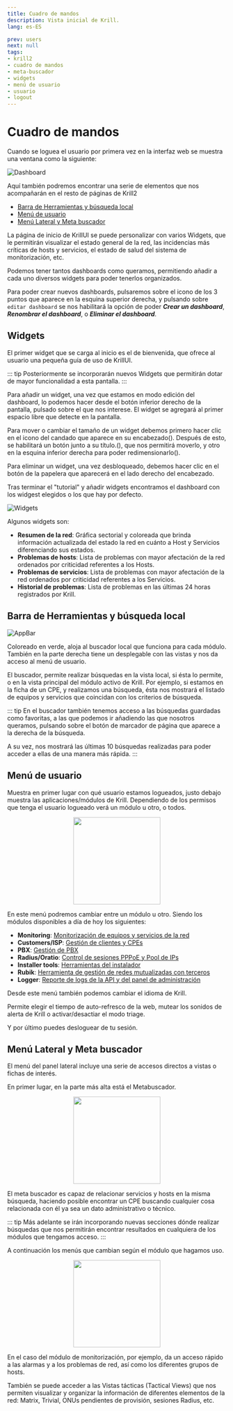 ```yaml
---
title: Cuadro de mandos
description: Vista inicial de Krill.
lang: es-ES

prev: users
next: null
tags:
- krill2
- cuadro de mandos
- meta-buscador
- widgets
- menú de usuario
- usuario
- logout
---
```

# Cuadro de mandos

Cuando se loguea el usuario por primera vez en la interfaz web se muestra una ventana como la siguiente:

![Dashboard](/img/krill2/main/0200.png)

Aquí también podremos encontrar una serie de elementos que nos acompañarán en el resto de páginas de Krill2

- [Barra de Herramientas y búsqueda local](#barra-de-herramientas-y-busqueda-local)
- [Menú de usuario](#menu-de-usuario)
- [Menú Lateral y Meta buscador](#menu-lateral-y-meta-buscador)

La página de inicio de KrillUI se puede personalizar con varios Widgets, que le permitirán visualizar el estado general de la red, las incidencias más críticas de hosts y servicios, el estado de salud del sistema de monitorización, etc.

Podemos tener tantos dashboards como queramos, permitiendo añadir a cada uno diversos widgets para poder tenerlos organizados.

Para poder crear nuevos dashboards, pulsaremos sobre el icono de los 3 puntos que aparece en la esquina superior derecha, y pulsando sobre `editar dashboard` se nos habilitará la opción de poder ***Crear un dashboard***, ***Renombrar el dashboard***, o ***Eliminar el dashboard***.

## Widgets

El primer widget que se carga al inicio es el de bienvenida, que ofrece al usuario una pequeña guía de uso de KrillUI.

::: tip
Posteriormente se incorporarán nuevos Widgets que permitirán dotar de mayor funcionalidad a esta pantalla.
:::

Para añadir un widget, una vez que estamos en modo edición del dashboard, lo podemos hacer desde el botón inferior derecho de la pantalla, pulsado sobre el que nos interese. El widget se agregará al primer espacio libre que detecte en la pantalla.

Para mover o cambiar el tamaño de un widget debemos primero hacer clic en el icono del candado que aparece en su encabezado(). Después de esto, se habilitará un botón junto a su título.(), que nos permitirá moverlo, y otro en la esquina inferior derecha para poder redimensionarlo().

Para eliminar un widget, una vez desbloqueado, debemos hacer clic en el botón de la papelera que aparecerá en el lado derecho del encabezado.

Tras terminar el "tutorial" y añadir widgets encontramos el dashboard con los widgest elegidos o los que hay por defecto.

![Widgets](/img/krill2/main/0202.png)

Algunos widgets son:

- **Resumen de la red**: Gráfica sectorial y coloreada que brinda información actualizada del estado la red en cuánto a Host y Servicios diferenciando sus estados.
- **Problemas de hosts**: Lista de problemas con mayor afectación de la red ordenados por criticidad referentes a los Hosts.
- **Problemas de servicios**: Lista de problemas con mayor afectación de la red ordenados por criticidad referentes a los Servicios.
- **Historial de problemas**: Lista de problemas en las últimas 24 horas registrados por Krill.

## Barra de Herramientas y búsqueda local

![AppBar](/img/krill2/main/0205.png)

Coloreado en verde, aloja al buscador local que funciona para cada módulo. También en la parte derecha tiene un desplegable con las vistas y nos da acceso al menú de usuario.

El buscador, permite realizar búsquedas en la vista local, si ésta lo permite, o en la vista principal del módulo activo de Krill. Por ejemplo, si estamos en la ficha de un CPE, y realizamos una búsqueda, ésta nos mostrará el listado de equipos y servicios que coincidan con los criterios de búsqueda.

::: tip
En el buscador también tenemos acceso a las búsquedas guardadas como favoritas, a las que podemos ir añadiendo las que nosotros queramos, pulsando sobre el botón de marcador de página que aparece a la derecha de la búsqueda.

A su vez, nos mostrará las últimas 10 búsquedas realizadas para poder acceder a ellas de una manera más rápida.
:::

## Menú de usuario

Muestra en primer lugar con qué usuario estamos logueados, justo debajo muestra las aplicaciones/módulos de Krill. Dependiendo de los permisos que tenga el usuario logueado verá un módulo u otro, o todos.

<p align="center"><img src="/img/krill2/main/0206.png" width="200"></p>

En este menú podremos cambiar entre un módulo u otro. Siendo los módulos disponibles a día de hoy los siguientes:

- **Monitoring**: [Monitorización de equipos y servicios de la red](/es/krill2/monitoring/)
- **Customers/ISP**: [Gestión de clientes y CPEs](/es/krill2/isp-customer/)
- **PBX**: [Gestión de PBX](/es/krill2/pbx/)
- **Radius/Oratio**: [Control de sesiones PPPoE y Pool de IPs](/es/krill2/radius/)
- **Installer tools**: [Herramientas del instalador](/es/krill2/installer-tools/)
- **Rubik**: [Herramienta de gestión de redes mutualizadas con terceros](/es/krill2/rubik/)
- **Logger**: [Reporte de logs de la API y del panel de administración](/es/krill2/logger/)

Desde este menú también podemos cambiar el idioma de Krill.

Permite elegir el tiempo de auto-refresco de la web, mutear los sonidos de alerta de Krill o activar/desactiar el modo triage. 

Y por último puedes desloguear de tu sesión.

## Menú Lateral y Meta buscador

El menú del panel lateral incluye una serie de accesos directos a vistas o fichas de interés.

En primer lugar, en la parte más alta está el Metabuscador.

<p align="center"><img src="/img/krill2/main/0203.png" width="200"></p>

El meta buscador es capaz de relacionar servicios y hosts en la misma búsqueda, haciendo posible encontrar un CPE buscando cualquier cosa relacionada con él ya sea un dato administrativo o técnico.

::: tip
Más adelante se irán incorporando nuevas secciones dónde realizar búsquedas que nos permitirán encontrar resultados en cualquiera de los módulos que tengamos acceso.
:::

A continuación los menús que cambian según el módulo que hagamos uso.

<p align="center"><img src="/img/krill2/main/0204.png" width="200"></p>

En el caso del módulo de monitorización, por ejemplo, da un acceso rápido a las alarmas y a los problemas de red, así como los diferentes grupos de hosts.

También se puede acceder a las Vistas tácticas (Tactical Views) que nos permiten visualizar y organizar la información de diferentes elementos de la red: Matrix, Trivial, ONUs pendientes de provisión, sesiones Radius, etc.
